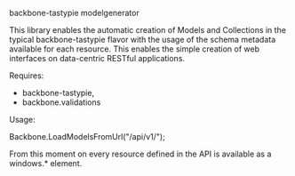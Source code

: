 backbone-tastypie modelgenerator 

This library enables the automatic creation of Models and Collections in the typical backbone-tastypie flavor with the usage of the schema metadata available for each resource. 
This enables the simple creation of web interfaces on data-centric RESTful applications.

Requires:
- backbone-tastypie,
- backbone.validations

Usage: 

Backbone.LoadModelsFromUrl("/api/v1/");

From this moment on every resource defined in the API is available as a windows.* element. 
